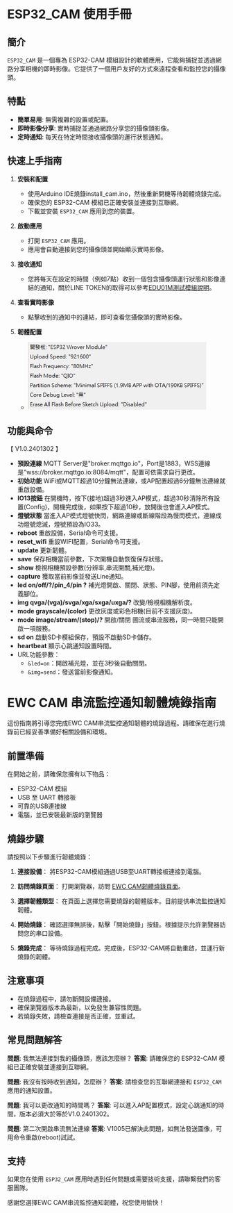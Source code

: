 # ESP32_CAM 使用手冊

## 簡介

`ESP32_CAM` 是一個專為 ESP32-CAM 模組設計的軟體應用，它能夠捕捉並透過網路分享相機的即時影像。它提供了一個用戶友好的方式來遠程查看和監控您的攝像頭。

## 特點

- **簡單易用**: 無需複雜的設置或配置。
- **即時影像分享**: 實時捕捉並通過網路分享您的攝像頭影像。
- **定時通知**: 每天在特定時間接收攝像頭的運行狀態通知。

## 快速上手指南

1. **安裝和配置**
   - 使用Arduino IDE燒錄install_cam.ino，然後重新開機等待韌體燒錄完成。
   - 確保您的 ESP32-CAM 模組已正確安裝並連接到互聯網。
   - 下載並安裝 `ESP32_CAM` 應用到您的裝置。

2. **啟動應用**
   - 打開 `ESP32_CAM` 應用。
   - 應用會自動連接到您的攝像頭並開始顯示實時影像。

3. **接收通知**
   - 您將每天在設定的時間（例如7點）收到一個包含攝像頭運行狀態和影像連結的通知，關於LINE TOKEN的取得可以參考[EDU01M測試模組說明](https://github.com/cypswu/EDU01M_Demo/tree/master/Demo/%E6%95%B4%E5%90%88%E6%B8%AC%E8%A9%A6)。

4. **查看實時影像**
   - 點擊收到的通知中的連結，即可查看您攝像頭的實時影像。

5. **韌體配置**
   - ![Arduino 工具配置](Arduino開發版設置.png)


## 功能與命令

【 V1.0.2401302 】
- **預設連線** MQTT Server是"broker.mqttgo.io"，Port是1883，WSS連線是"wss://broker.mqttgo.io:8084/mqtt"，配置可依需求自行更改。
- **初始功能** WiFi或MQTT超過10分鐘無法連線，或AP配置超過6分鐘無法連線就重啟設備。
- **IO13按鈕** 在開機時，按下(接地)超過3秒進入AP模式，超過30秒清除所有設置(Config)，開機完成後，如果按下超過10秒，放開後也會進入AP模式。
- **燈號狀態** 當進入AP模式燈號快閃，網路連線或斷線階段為慢閃模式，連線成功燈號熄滅，燈號預設為IO33。
- **reboot** 重啟設備，Serial命令可支援。
- **reset_wifi** 重設WIFI配置，Serial命令可支援。
- **update** 更新韌體。
- **save** 保存相機當前參數，下次開機自動恢復保存狀態。
- **show** 檢視相機預設參數(分辨率,串流開關,補光燈)。
- **capture** 獲取當前影像並發送Line通知。
- **led on/off/?/pin_4/pin ?** 補光燈開啟、關閉、狀態、PIN腳，使用前須先定義腳位。
- **img qvga/(vga)/svga/xga/sxga/uxga/?** 改變/檢視相機解析度。
- **mode grayscale/(color)** 更改灰度或彩色相機(目前不支援灰度)。
- **mode image/stream/(stop)/?** 開啟/關閉 圖流或串流服務，同一時間只能開啟一項服務。
- **sd on** 啟動SD卡模組保存，預設不啟動SD卡儲存。
- **heartbeat** 顯示心跳通知設置時間。
- URL功能參數：
  - `&led=on`：開啟補光燈，並在3秒後自動關閉。
  - `&img=send`：發送當前影像通知。

# EWC CAM 串流監控通知韌體燒錄指南

這份指南將引導您完成EWC CAM串流監控通知韌體的燒錄過程。請確保在進行燒錄前已經妥善準備好相關設備和環境。

## 前置準備

在開始之前，請確保您擁有以下物品：

- ESP32-CAM 模組
- USB 至 UART 轉接板
- 可靠的USB連接線
- 電腦，並已安裝最新版的瀏覽器

## 燒錄步驟

請按照以下步驟進行韌體燒錄：

1. **連接設備**：
   將ESP32-CAM模組通過USB至UART轉接板連接到電腦。

2. **訪問燒錄頁面**：
   打開瀏覽器，訪問 [EWC CAM韌體燒錄頁面](https://cypswu.github.io/espmqtt/CAM/ewc_firm.html)。

3. **選擇韌體類型**：
   在頁面上選擇您需要燒錄的韌體版本。目前提供串流監控通知韌體。

4. **開始燒錄**：
   確認選擇無誤後，點擊「開始燒錄」按鈕。根據提示允許瀏覽器訪問您的串口設備。

5. **燒錄完成**：
   等待燒錄過程完成。完成後，ESP32-CAM將自動重啟，並運行新燒錄的韌體。

## 注意事項

- 在燒錄過程中，請勿斷開設備連接。
- 確保瀏覽器版本為最新，以免發生兼容性問題。
- 若燒錄失敗，請檢查連接是否正確，並重試。


## 常見問題解答

**問題**: 我無法連接到我的攝像頭，應該怎麼辦？
**答案**: 請確保您的 ESP32-CAM 模組已正確安裝並連接到互聯網。

**問題**: 我沒有按時收到通知，怎麼辦？
**答案**: 請檢查您的互聯網連接和 `ESP32_CAM` 應用的通知設置。

**問題**: 我可以更改通知的時間嗎？
**答案**: 可以進入AP配置模式，設定心跳通知的時間，版本必須大於等於V1.0.2401302。

**問題**: 第二次開啟串流無法連線
**答案**: V1005已解決此問題，如無法發送圖像，可用命令重啟(reboot)試試。

## 支持

如果您在使用 `ESP32_CAM` 應用時遇到任何問題或需要技術支援，請聯繫我們的客服團隊。

感謝您選擇EWC CAM串流監控通知韌體，祝您使用愉快！
